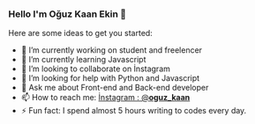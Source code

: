 ### Hello I'm Oğuz Kaan Ekin 👋
Here are some ideas to get you started:

- 🔭 I’m currently working on student and freelencer
- 🌱 I’m currently learning Javascript 
- 👯 I’m looking to collaborate on İnstagram
- 🤔 I’m looking for help with Python and Javascript
- 💬 Ask me about Front-end and Back-end developer
- 📫 How to reach me: [İnstagram : @__oguz_kaan__](https://www.instagram.com/__oguz_kaan__/?hl=tr)
- ⚡ Fun fact: I spend almost 5 hours writing to codes every day.

